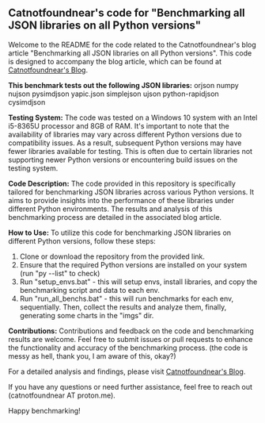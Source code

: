 ## Catnotfoundnear's code for "Benchmarking all JSON libraries on all Python versions"

Welcome to the README for the code related to the Catnotfoundnear's blog article "Benchmarking all JSON libraries on all Python versions". This code is designed to accompany the blog article, which can be found at [Catnotfoundnear's Blog](https://catnotfoundnear.github.io/).

**This benchmark tests out the following JSON libraries:**
orjson
numpy
nujson
pysimdjson
yapic.json
simplejson
ujson
python-rapidjson
cysimdjson

**Testing System:**
The code was tested on a Windows 10 system with an Intel i5-8365U processor and 8GB of RAM. It's important to note that the availability of libraries may vary across different Python versions due to compatibility issues. As a result, subsequent Python versions may have fewer libraries available for testing. This is often due to certain libraries not supporting newer Python versions or encountering build issues on the testing system.

**Code Description:**
The code provided in this repository is specifically tailored for benchmarking JSON libraries across various Python versions. It aims to provide insights into the performance of these libraries under different Python environments. The results and analysis of this benchmarking process are detailed in the associated blog article.

**How to Use:**
To utilize this code for benchmarking JSON libraries on different Python versions, follow these steps:
1. Clone or download the repository from the provided link.
2. Ensure that the required Python versions are installed on your system (run "py --list" to check)
3. Run "setup_envs.bat" - this will setup envs, install libraries, and copy the benchmarking script and data to each env.
4. Run "run_all_benchs.bat" - this will run benchmarks for each env, sequentially. Then, collect the results and analyze them, finally, generating some charts in the "imgs" dir.

**Contributions:**
Contributions and feedback on the code and benchmarking results are welcome. Feel free to submit issues or pull requests to enhance the functionality and accuracy of the benchmarking process. (the code is messy as hell, thank you, I am aware of this, okay?)

For a detailed analysis and findings, please visit [Catnotfoundnear's Blog](https://catnotfoundnear.github.io/).

If you have any questions or need further assistance, feel free to reach out (catnotfoundnear AT proton.me).

Happy benchmarking!
